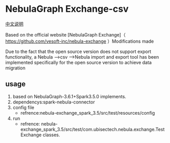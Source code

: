 # NebulaGraph Exchange-csv

[中文说明](https://github.com/lkycxb/nebula-exchange-csv/blob/main/README-CN.md)

Based on the official website [NebulaGraph Exchange]（ https://github.com/vesoft-inc/nebula-exchange ）Modifications made

Due to the fact that the open source version does not support export functionality, a Nebula -->csv -->Nebula import and export tool has been implemented specifically for the open source version to achieve data migration

## usage

1. based on NebulaGraph-3.6.1+Spark3.5.0 implements.
2. dependencys:spark-nebula-connector
3. config file
    - refrence:nebula-exchange_spark_3.5/src/test/resources/config
4. run
    - refrence: nebula-exchange_spark_3.5/src/test/com.ubisectech.nebula.exchange.TestExchange classes.


